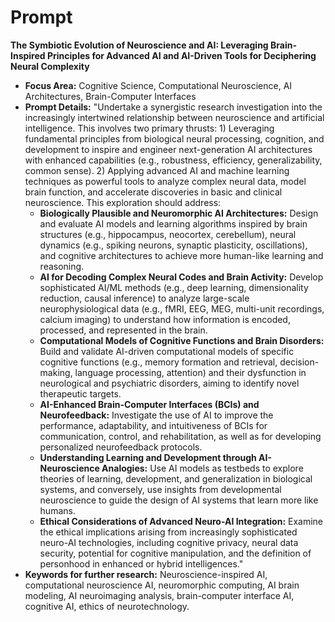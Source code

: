 # Prompt

**The Symbiotic Evolution of Neuroscience and AI: Leveraging Brain-Inspired
Principles for Advanced AI and AI-Driven Tools for Deciphering Neural
Complexity**

- **Focus Area:** Cognitive Science, Computational Neuroscience, AI Architectures, Brain-Computer Interfaces
- **Prompt Details:** "Undertake a synergistic research investigation into the increasingly intertwined relationship between neuroscience and artificial intelligence. This involves two primary thrusts: 1) Leveraging fundamental principles from biological neural processing, cognition, and development to inspire and engineer next-generation AI architectures with enhanced capabilities (e.g., robustness, efficiency, generalizability, common sense). 2) Applying advanced AI and machine learning techniques as powerful tools to analyze complex neural data, model brain function, and accelerate discoveries in basic and clinical neuroscience. This exploration should address:
  - **Biologically Plausible and Neuromorphic AI Architectures:** Design and evaluate AI models and learning algorithms inspired by brain structures (e.g., hippocampus, neocortex, cerebellum), neural dynamics (e.g., spiking neurons, synaptic plasticity, oscillations), and cognitive architectures to achieve more human-like learning and reasoning.
  - **AI for Decoding Complex Neural Codes and Brain Activity:** Develop sophisticated AI/ML methods (e.g., deep learning, dimensionality reduction, causal inference) to analyze large-scale neurophysiological data (e.g., fMRI, EEG, MEG, multi-unit recordings, calcium imaging) to understand how information is encoded, processed, and represented in the brain.
  - **Computational Models of Cognitive Functions and Brain Disorders:** Build and validate AI-driven computational models of specific cognitive functions (e.g., memory formation and retrieval, decision-making, language processing, attention) and their dysfunction in neurological and psychiatric disorders, aiming to identify novel therapeutic targets.
  - **AI-Enhanced Brain-Computer Interfaces (BCIs) and Neurofeedback:** Investigate the use of AI to improve the performance, adaptability, and intuitiveness of BCIs for communication, control, and rehabilitation, as well as for developing personalized neurofeedback protocols.
  - **Understanding Learning and Development through AI-Neuroscience Analogies:** Use AI models as testbeds to explore theories of learning, development, and generalization in biological systems, and conversely, use insights from developmental neuroscience to guide the design of AI systems that learn more like humans.
  - **Ethical Considerations of Advanced Neuro-AI Integration:** Examine the ethical implications arising from increasingly sophisticated neuro-AI technologies, including cognitive privacy, neural data security, potential for cognitive manipulation, and the definition of personhood in enhanced or hybrid intelligences."
- **Keywords for further research:** Neuroscience-inspired AI, computational neuroscience AI, neuromorphic computing, AI brain modeling, AI neuroimaging analysis, brain-computer interface AI, cognitive AI, ethics of neurotechnology.
